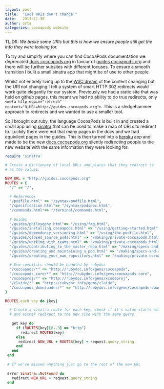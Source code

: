 ```yaml
---
layout: post
title:  "Cool URIs don't change."
date:   2013-11-30
author: orta
categories: cocoapods website
---
```


TL;DR: _We broke some URIs but this is how we ensure people still get the info they were looking for._

To try and simplify where you can find CocoaPods documentation we deprecated [docs.cocoapods.org](http://docs.cocoapods.org) in favour of [guides.cocoapods.org](http://guides.cocoapods.org) and there will be further subsites with different focuses. To ensure a smooth transition I built a small sinatra app that might be of use to other people.

<!-- more -->

Whilst not entirely living up to the [W3C dream](http://www.w3.org/Provider/Style/URI.html) of the content changing but the URI not changing I felt a system of smart HTTP 302 redirects would work quite elegantly for our system. Previously we had a static site that was held on github pages, this meant we had no ability to do true redirects, only `<meta http-equiv="refresh" content="0;URL=http://guides.cocoapods.org">`. This is a sledgehammer approach to redirects and we wanted to use a smaller tool. 

So I brought out ruby, the language CocoaPods is built in and created a small app using [sinatra](http://sinatrarb.com) that can be used to make a map of URLs to redirect to. Luckily there were not that many pages in the docs and we had equivilent pages in the guides. This is then turned into a [heroku](https://www.heroku.com) app and made to be the new [docs.cocoapods.org](http://docs.cocoapods.org) silently redirecting people to the new website with the same information they were looking for.

``` ruby
require 'sinatra'

# Create a dictionary of local URLs and places that they redirect to 
# as the values.

NEW_URL = "http://guides.cocoapods.org"
ROUTES = {
  "/" => "/",
  
  # References
  "/podfile.html" => "/syntax/podfile.html",
  "/specification.html"=> "/syntax/podspec.html",
  "/commands.html"=> "/terminal/commands.html",
  
  # Guides
  "/guides/philosophy.html"=> "/using/faq.html",
  "/guides/installing_cocoapods.html" => "/using/getting-started.html",
  "/guides/dependency_versioning.html" => "/using/the-podfile.html",
  "/guides/closed_source_pods.html" => "/making/private-cocoapods.html",
  "/guides/working_with_teams.html" => "/making/private-cocoapods.html",
  "/guides/contributing_to_the_master_repo.html" => "/making/specs-and-specs-repo.html",
  "/guides/creating_and_maintaining_a_pod.html" => "/making/specs-and-specs-repo.html#how-do-i-update-an-existing-pod?",
  "/guides/creating_your_own_repository.html" => "/making/private-cocoapods.html",
  
  # Gem specifics should be handled by rubydoc 
  "/cocoapods/*" => "http://rubydoc.info/gems/cocoapods",
  "/cocoapods_core/*" => "http://rubydoc.info/gems/cocoapods-core",
  "/xcodeproj/*" => "http://rubydoc.info/gems/xcodeproj",
  "/claide/*" => "http://rubydoc.info/gems/claide",
  "/cocoapods_downloader/*" => "http://rubydoc.info/gems/cocoapods-downloader"
}

ROUTES.each_key do |key|

  # Create a sinatra route for each key, check if it's value starts with http
  # and either redirect to the new site with the same query.
  
   get key do
     if (ROUTES[key][0..3] == "http") 
       redirect ROUTES[key]
     else
      redirect NEW_URL + ROUTES[key] + request.query_string
     end
   end
 end 
 
 # If we've missed anything just go to the root of the new URL
 
 error Sinatra::NotFound do
   redirect NEW_URL + request.query_string
 end
 ```
